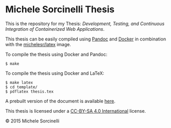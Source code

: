 # Michele Sorcinelli Thesis

This is the repository for my Thesis: *Development, Testing, and Continuous
Integration of Containerized Web Applications*.

This thesis can be easily compiled using [Pandoc](http://pandoc.org) and
[Docker](https://www.docker.com) in combination with the
[michelesr/latex](https://hub.docker.com/r/michelesr/latex/) image.

To compile the thesis using Docker and Pandoc:

    $ make

To compile the thesis using Docker and LaTeX:

    $ make latex
    $ cd template/
    $ pdflatex thesis.tex

A prebuilt version of the document is available
[here](https://michelesr.github.io/thesis/dist/thesis.pdf).

This thesis is licensed under a [CC-BY-SA 4.0 International](https://creativecommons.org/licenses/by-sa/4.0/) license.

© 2015 Michele Sorcinelli

